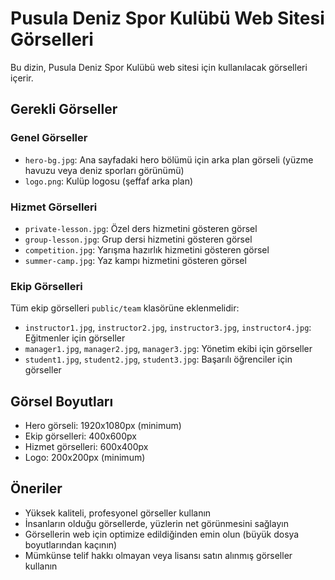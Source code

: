 # Pusula Deniz Spor Kulübü Web Sitesi Görselleri

Bu dizin, Pusula Deniz Spor Kulübü web sitesi için kullanılacak görselleri içerir.

## Gerekli Görseller

### Genel Görseller
- `hero-bg.jpg`: Ana sayfadaki hero bölümü için arka plan görseli (yüzme havuzu veya deniz sporları görünümü)
- `logo.png`: Kulüp logosu (şeffaf arka plan)

### Hizmet Görselleri
- `private-lesson.jpg`: Özel ders hizmetini gösteren görsel
- `group-lesson.jpg`: Grup dersi hizmetini gösteren görsel
- `competition.jpg`: Yarışma hazırlık hizmetini gösteren görsel
- `summer-camp.jpg`: Yaz kampı hizmetini gösteren görsel

### Ekip Görselleri
Tüm ekip görselleri `public/team` klasörüne eklenmelidir:
- `instructor1.jpg`, `instructor2.jpg`, `instructor3.jpg`, `instructor4.jpg`: Eğitmenler için görseller
- `manager1.jpg`, `manager2.jpg`, `manager3.jpg`: Yönetim ekibi için görseller
- `student1.jpg`, `student2.jpg`, `student3.jpg`: Başarılı öğrenciler için görseller

## Görsel Boyutları
- Hero görseli: 1920x1080px (minimum)
- Ekip görselleri: 400x600px
- Hizmet görselleri: 600x400px
- Logo: 200x200px (minimum)

## Öneriler
- Yüksek kaliteli, profesyonel görseller kullanın
- İnsanların olduğu görsellerde, yüzlerin net görünmesini sağlayın
- Görsellerin web için optimize edildiğinden emin olun (büyük dosya boyutlarından kaçının)
- Mümkünse telif hakkı olmayan veya lisansı satın alınmış görseller kullanın 